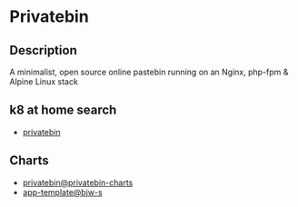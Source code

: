 # Privatebin

## Description

A minimalist, open source online pastebin running on an Nginx, php-fpm & Alpine Linux stack

## k8 at home search

- [privatebin](https://nanne.dev/k8s-at-home-search/#/privatebin)

## Charts

- [privatebin@privatebin-charts](https://privatebin.github.io/helm-chart/)
- [app-template@bjw-s](https://bjw-s.github.io/helm-charts/)
